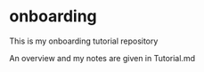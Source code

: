 # onboarding
This is my onboarding tutorial repository

An overview and my notes are given in Tutorial.md
